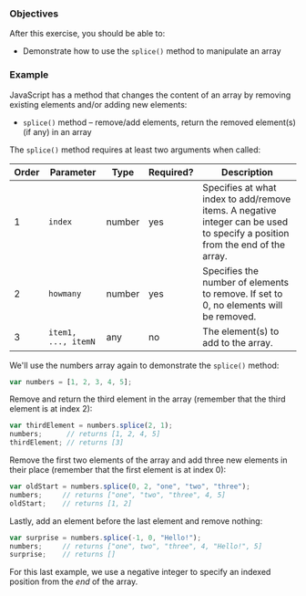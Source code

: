 <!--{ ids:[186], language:'JavaScript', type:'workshop', order: 5, name:'Add and Remove Elements', description:'Use the `splice()` method to manipulate an array' } -->
### Objectives

After this exercise, you should be able to:

- Demonstrate how to use the `splice()` method to manipulate an array

### Example

JavaScript has a method that changes the content of an array by removing existing elements and/or adding new elements:

- `splice()` method – remove/add elements, return the removed element(s) (if any) in an array

The `splice()` method requires at least two arguments when called:

| Order | Parameter           | Type   | Required? | Description |
| ----- | ------------------- | ------ | --------- | ----------- |
| 1     | `index`             | number | yes       | Specifies at what index to add/remove items. A negative integer can be used to specify a position from the end of the array. |
| 2     | `howmany`           | number | yes       | Specifies the number of elements to remove. If set to 0, no elements will be removed. |
| 3     | `item1, ..., itemN` | any    | no        | The element(s) to add to the array. |

We'll use the numbers array again to demonstrate the `splice()` method:

```js
var numbers = [1, 2, 3, 4, 5];
```

Remove and return the third element in the array (remember that the third element is at index 2):

```js
var thirdElement = numbers.splice(2, 1);
numbers;      // returns [1, 2, 4, 5]
thirdElement; // returns [3]
```

Remove the first two elements of the array and add three new elements in their place (remember that the first element is at index 0):

```js
var oldStart = numbers.splice(0, 2, "one", "two", "three");
numbers;     // returns ["one", "two", "three", 4, 5]
oldStart;    // returns [1, 2]
```

Lastly, add an element before the last element and remove nothing:

```js
var surprise = numbers.splice(-1, 0, "Hello!");
numbers;     // returns ["one", two", "three", 4, "Hello!", 5]
surprise;    // returns []
```

For this last example, we use a negative integer to specify an indexed position from the _end_ of the array.
